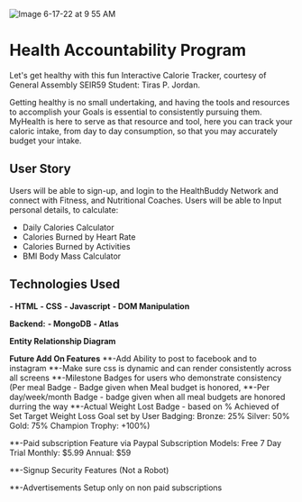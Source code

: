 ![Image 6-17-22 at 9 55 AM](https://user-images.githubusercontent.com/105219025/174312587-5884357b-a3f9-4a88-8c3f-07e68fc37feb.jpeg)


# Health Accountability Program

Let's get healthy with this fun Interactive Calorie Tracker, courtesy of General Assembly SEIR59 Student: Tiras P. Jordan.

Getting healthy is no small undertaking, and having the tools and resources to accomplish your Goals is essential to consistently pursuing them. MyHealth is here to serve as that resource and tool, here you can track your caloric intake, from day to day consumption, so that you may accurately budget your intake.

## User Story

Users will be able to sign-up, and login to the HealthBuddy Network and connect with Fitness, and Nutritional Coaches. Users will be able to Input personal details, to calculate:

- Daily Calories Calculator
- Calories Burned by Heart Rate
- Calories Burned by Activities
- BMI Body Mass Calculator

## Technologies Used

**- HTML**
**- CSS**
**- Javascript**
**- DOM Manipulation**

**Backend:**
**- MongoDB**
**- Atlas**

**Entity Relationship Diagram**


**Future Add On Features**
**-Add Ability to post to facebook and to instagram
**-Make sure css is dynamic and can render consistently across all screens
**-Milestone Badges for users who demonstrate consistency (Per meal Badge - Badge given when Meal budget is honored,
**-Per day/week/month Badge - badge given when all meal budgets are honored durring the way
**-Actual Weight Lost Badge - based on % Achieved of Set Target Weight Loss Goal set by User Badging: Bronze: 25%
Silver: 50%
Gold: 75%
Champion Trophy: +100%)

**-Paid subscription Feature via Paypal
Subscription Models:
Free 7 Day Trial
Monthly: $5.99
Annual: $59

**-Signup Security Features
(Not a Robot)

**-Advertisements Setup only on non paid subscriptions
